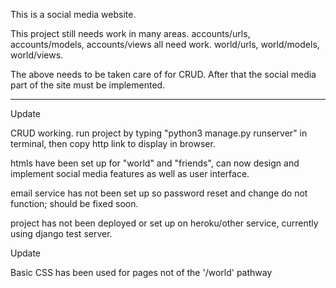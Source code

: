 This is a social media website.



This project still needs work in many areas. accounts/urls, accounts/models, accounts/views all need work. world/urls, world/models, world/views. 

The above needs to be taken care of for CRUD. After that the social media part of the site must be implemented. 

---------------------------------------------------------------------------------------------------------------------------------------

Update

CRUD working. run project by typing "python3 manage.py runserver" in terminal, then copy http link to display in browser.

htmls have been set up for "world" and "friends", can now design and implement social media features as well as user interface.

email service has not been set up so password reset and change do not function; should be fixed soon.

project has not been deployed or set up on heroku/other service, currently using django test server.


Update

Basic CSS has been used for pages not of the '/world' pathway
